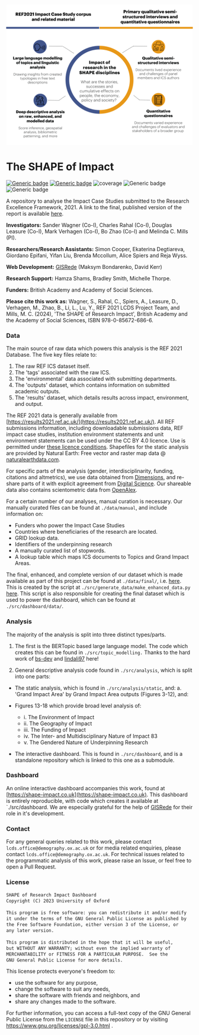 <img src="./assets/figure_1.png" width="700"/>

# The SHAPE of Impact

[![Generic badge](https://img.shields.io/badge/License-GNU_GPLv3-purple.svg)](https://www.gnu.org/licenses/gpl-3.0.html)
[![Generic badge](https://img.shields.io/badge/Python-3-red.svg)](https://www.python.org/downloads/release/python-370/)
![coverage](https://img.shields.io/badge/Purpose-Research-yellow)
![Generic badge](https://img.shields.io/badge/Maintained-Yes-brightgreen.svg)
![Generic badge](https://img.shields.io/badge/BuildPassing-Yes-orange.svg)

A repository to analyse the Impact Case Studies submitted to the Research Excellence Framework, 2021. A link to the final, published version of the report is available [here](https://www.thebritishacademy.ac.uk/publications/the-shape-of-research-impact/).

**Investigators:** Sander Wagner (Co-I), Charles Rahal (Co-I), Douglas Leasure (Co-I), Mark Verhagen (Co-I), Bo Zhao (Co-I) and Melinda C. Mills (PI).

**Researchers/Research Assistants:** Simon Cooper, Ekaterina Degtiareva, Giordano Epifani, Yifan Liu, Brenda Mccollum, Alice Spiers and Reja Wyss.

**Web Development:** [GISRede](https://www.gisrede.com/) (Maksym Bondarenko, David Kerr) 

**Research Support:** Hamza Shams, Bradley Smith, Michelle Thorpe.

**Funders:** British Academy and Academy of Social Sciences.

**Please cite this work as:** Wagner, S., Rahal, C., Spiers, A., Leasure, D., Verhagen, M., Zhao, B., Li, L., Lu, Y., REF 2021 LCDS Project Team, and Mills, M. C. (2024), 'The SHAPE of Research Impact', British Academy and the Academy of Social Sciences, ISBN 978-0-85672-686-6.



### Data

The main source of raw data which powers this analysis is the REF 2021 Database. The five key files relate to:
1. The raw REF ICS dataset itself.
2. The 'tags' associated with the raw ICS.
3. The 'environmental' data associated with submitting departments.
4. The 'outputs' dataset, which contains information on submitted academic outputs.
5. The 'results' dataset, which details results across impact, environment, and output.

The REF 2021 data is generally available from [https://results2021.ref.ac.uk/](https://results2021.ref.ac.uk/). All REF submissions information, including downloadable submissions data, REF impact case studies, institution environment statements and unit environment statements can be used under the CC BY 4.0 licence. Use is permitted under [these licence conditions](http://creativecommons.org/licenses/by/4.0/legalcode). Shapefiles for the static analysis are provided by Natural Earth: Free vector and raster map data @ [naturalearthdata.com](naturalearthdata.com).

For specific parts of the analysis (gender, interdisciplinarity, funding, citations and altmetrics), we use data obtained from [Dimensions](https://dimensions.ai/), and re-share parts of it with explicit agreement from [Digital Science](https://www.digital-science.com/). Our shareable data also contains scientometric data from [OpenAlex](https://openalex.org/).

For a certain number of our analyses, manual curation is necessary. Our manually curated files can be found at `./data/manual`, and include information on:

* Funders who power the Impact Case Studies
* Countries where beneficiaries of the research are located.
* GRID lookup data.
* Identifiers of the underpinning research
* A manually curated list of stopwords.
* A lookup table which maps ICS documents to Topics and Grand Impact Areas.

The final, enhanced, and complete version of our dataset which is made available as part of this project can be found at `./data/final/`, i.e. [here](https://github.com/OxfordDemSci/ICS_Analysis/blob/main/data/final/enhanced_ref_data.zip). This is created by the script at `./src/generate_data/make_enhanced_data.py` [here](https://github.com/OxfordDemSci/ICS_Analysis/tree/main/src/generate_dataset). This script is also responsible for creating the final dataset which is used to power the dashboard, which can be found at `./src/dashboard/data/`.

### Analysis

The majority of the analysis is split into three distinct types/parts.

1. The first is the BERTopic based large language model. The code which creates this can be found in `./src/topic_modelling.` Thanks to the hard work of [bs-dev](https://github.com/bz-dev) and [lindali97](https://github.com/lindali97) here!

2. General descriptive analysis code found in `./src/analysis`, which is split into one parts:

* The static analysis, which is found in `./src/analysis/static`, and:
      a. 'Grand Impact Area' by Grand Impact Area outputs (Figures 3-12), and:
* Figures 13-18 which provide broad level analysis of:
    * i. The Environment of Impact
    * ii. The Geography of Impact
    * iii. The Funding of Impact
    * iv. The Inter- and Multidisciplinary Nature of Impact	83
    * v. The Gendered Nature of Underpinning Research

* The interactive dashboard. This is found in `./src/dashboard`, and is a standalone repository which is linked to this one as a submodule.

### Dashboard

An online interactive dashboard accompanies this work, found at [https://shape-impact.co.uk](https://shape-impact.co.uk). This dashboard is entirely reproducible, with code which creates it available at `./src/dashboard. We are especially grateful for the help of [GISRede](https://www.gisrede.com/) for their role in it's development.

### Contact

For any general queries related to this work, please contact `lcds.office@demography.ox.ac.uk` or for media related enquiries, please contact `lcds.office@demography.ox.ac.uk`. For technical issues related to the programmatic analysis of this work, please raise an Issue, or feel free to open a Pull Request.

### License

    SHAPE of Research Impact Dashboard
    Copyright (C) 2023 University of Oxford
    
    This program is free software: you can redistribute it and/or modify
    it under the terms of the GNU General Public License as published by
    the Free Software Foundation, either version 3 of the License, or
    any later version.
    
    This program is distributed in the hope that it will be useful,
    but WITHOUT ANY WARRANTY; without even the implied warranty of
    MERCHANTABILITY or FITNESS FOR A PARTICULAR PURPOSE.  See the
    GNU General Public License for more details.

This license protects everyone's freedom to:  
- use the software for any purpose,
- change the software to suit any needs,
- share the software with friends and neighbors, and
- share any changes made to the software.

For further information, you can access a full-text copy of the GNU General Public License from the `LICENSE` file in this repository 
or by visiting <a href="https://www.gnu.org/licenses/gpl-3.0.html" target="_blank">https://www.gnu.org/licenses/gpl-3.0.html </a>.  

